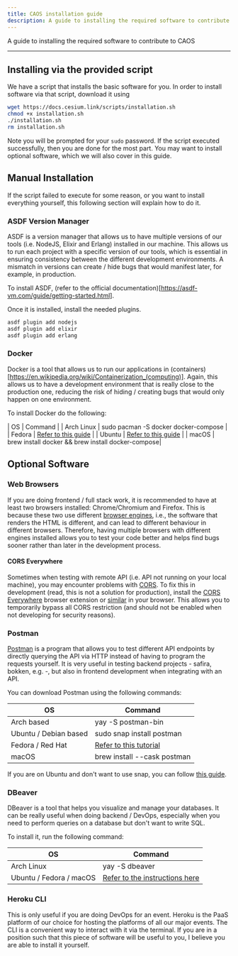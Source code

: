 ```yaml
---
title: CAOS installation guide
description: A guide to installing the required software to contribute to CAOS
---
```


A guide to installing the required software to contribute to CAOS

---

## Installing via the provided script

We have a script that installs the basic software for you. In order to install software via that script, download it using

```bash
wget https://docs.cesium.link/scripts/installation.sh
chmod +x installation.sh
./installation.sh
rm installation.sh
```

Note you will be prompted for your `sudo` password. If the script executed successfully, then you are done for the most part. You may want to install optional software, which we will also cover in this guide.

## Manual Installation

If the script failed to execute for some reason, or you want to install everything yourself, this following section will explain how to do it.

### ASDF Version Manager

ASDF is a version manager that allows us to have multiple versions of our tools (i.e. NodeJS, Elixir and Erlang) installed in our machine. This allows us to run each project with a specific version of our tools, which is essential in ensuring consistency between the different development environments. A mismatch in versions can create / hide bugs that would manifest later, for example, in production.

To install ASDF, (refer to the official documentation)[https://asdf-vm.com/guide/getting-started.html].

Once it is installed, install the needed plugins.

```bash
asdf plugin add nodejs
asdf plugin add elixir
asdf plugin add erlang
```

### Docker

Docker is a tool that allows us to run our applications in (containers)[https://en.wikipedia.org/wiki/Containerization_(computing)]. Again, this allows us to have a development environment that is really close to the production one, reducing the risk of hiding / creating bugs that would only happen on one environment.

To install Docker do the following:

| OS | Command |
| Arch Linux | sudo pacman -S docker docker-compose |
| Fedora | [Refer to this guide](https://docs.docker.com/engine/install/fedora) |
| Ubuntu | [Refer to this guide](https://docs.docker.com/engine/install/ubuntu) |
| macOS | brew install docker && brew install docker-compose|

## Optional Software

### Web Browsers

If you are doing frontend / full stack work, it is recommended to have at least two browsers installed: Chrome/Chromium and Firefox. This is because these two use different [browser engines](https://en.wikipedia.org/wiki/Comparison_of_browser_engines), i.e., the software that renders the HTML is different, and can lead to different behaviour in different browsers. Therefore, having multiple browsers with different engines installed allows you to test your code better and helps find bugs sooner rather than later in the development process.

#### CORS Everywhere

Sometimes when testing with remote API (i.e. API not running on your local machine), you may encounter problems with [CORS](https://developer.mozilla.org/pt-BR/docs/Web/HTTP/CORS). To fix this in development (read, this is not a solution for production), install the [CORS Everywhere](https://addons.mozilla.org/en-US/firefox/addon/cors-everywhere/) browser extension or [similar](https://chrome.google.com/webstore/detail/allow-cors-access-control/lhobafahddgcelffkeicbaginigeejlf) in your browser. This allows you to temporarily bypass all CORS restriction (and should not be enabled when not developing for security reasons).

### Postman

[Postman](https://www.postman.com) is a program that allows you to test different API endpoints by directly querying the API via HTTP instead of having to program the requests yourself. It is very useful in testing backend projects - safira, bokken, e.g. -, but also in frontend development when integrating with an API.

You can download Postman using the following commands:

| OS                    | Command                                                                                             |
| --------------------- | --------------------------------------------------------------------------------------------------- |
| Arch based            | yay -S postman-bin                                                                                  |
| Ubuntu / Debian based | sudo snap install postman                                                                           |
| Fedora / Red Hat      | [Refer to this tutorial](https://mamchenkov.net/wordpress/2020/01/30/install-postman-on-fedora-31/) |
| macOS                 | brew install --cask postman                                                                         |

If you are on Ubuntu and don't want to use snap, you can follow [this guide](https://www.how2shout.com/linux/how-to-install-postman-on-ubuntu-20-04-lts-linux/).

### DBeaver

DBeaver is a tool that helps you visualize and manage your databases. It can be really useful when doing backend / DevOps, especially when you need to perform queries on a database but don't want to write SQL.

To install it, run the following command:

| OS                      | Command                                                       |
| ----------------------- | ------------------------------------------------------------- |
| Arch Linux              | yay -S dbeaver                                                |
| Ubuntu / Fedora / macOS | [Refer to the instructions here](https://dbeaver.io/download) |

### Heroku CLI

This is only useful if you are doing DevOps for an event. Heroku is the PaaS platform of our choice for hosting the platforms of all our major events. The CLI is a convenient way to interact with it via the terminal. If you are in a position such that this piece of software will be useful to you, I believe you are able to install it yourself.
